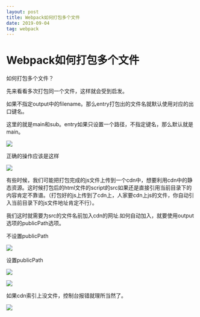 ```yaml
---
layout: post
title: Webpack如何打包多个文件
date: 2019-09-04
tag: webpack
---
```


Webpack如何打包多个文件
=======================

如何打包多个文件？

先来看看多次打包同一个文件，这样就会受到启发。

如果不指定output中的filename。那么entry打包出的文件名就默认使用对应的出口键名。

这里的就是main和sub。entry如果只设置一个路径，不指定键名，那么默认就是main。

![](/images/posts/2019-09-04-×webpack-webpack_webpackDuoWenJianDaBao/7498d90b4acb468e5cf0ef357e82a8ec.png)

正确的操作应该是这样

![](/images/posts/2019-09-04-×webpack-webpack_webpackDuoWenJianDaBao/b3eb4fde48c7229027a80083961c4dfc.png)

有些时候，我们可能把打包完成的js文件上传到一个cdn中，想要利用cdn中的静态资源。这时候打包后的html文件的script的src如果还是直接引用当前目录下的内容肯定不靠谱。（打包好的js上传到了cdn上，人家要cdn上js的文件，你自动引入当前目录下的js文件地址肯定不行）。

我们这时就需要为src的文件名前加入cdn的网址.如何自动加入，就要使用output选项的publicPath选项。

不设置publicPath

![](/images/posts/2019-09-04-×webpack-webpack_webpackDuoWenJianDaBao/d2540aa363a2f226038c1fae9f9e862c.png)

设置publicPath

![](/images/posts/2019-09-04-×webpack-webpack_webpackDuoWenJianDaBao/7c82fc691257a99924966b32119828cf.png)

![](/images/posts/2019-09-04-×webpack-webpack_webpackDuoWenJianDaBao/fe25141828bd63a79e8ac0801dbfabf7.png)

如果cdn索引上没文件，控制台报错就理所当然了。

![](/images/posts/2019-09-04-×webpack-webpack_webpackDuoWenJianDaBao/5838604951408c024360d7ad57b6f9cd.png)
